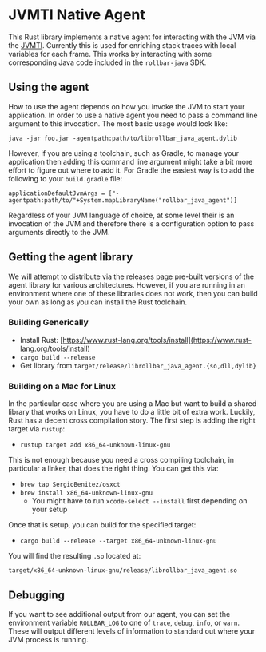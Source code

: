 # JVMTI Native Agent

This Rust library implements a native agent for interacting with the JVM via the
[JVMTI](https://docs.oracle.com/javase/8/docs/platform/jvmti/jvmti.html). Currently this is used for
enriching stack traces with local variables for each frame. This works by interacting with some
corresponding Java code included in the `rollbar-java` SDK.

## Using the agent

How to use the agent depends on how you invoke the JVM to start your application. In order
to use a native agent you need to pass a command line argument to this invocation. The most
basic usage would look like:

```
java -jar foo.jar -agentpath:path/to/librollbar_java_agent.dylib
```

However, if you are using a toolchain, such as Gradle, to manage your application then
adding this command line argument might take a bit more effort to figure out where to add it. For
Gradle the easiest way is to add the following to your `build.gradle` file:

```
applicationDefaultJvmArgs = ["-agentpath:path/to/"+System.mapLibraryName("rollbar_java_agent")]
```

Regardless of your JVM language of choice, at some level their is an invocation of the JVM and
therefore there is a configuration option to pass arguments directly to the JVM.

## Getting the agent library

We will attempt to distribute via the releases page pre-built versions of the agent library for
various architectures. However, if you are running in an environment where one of these libraries
does not work, then you can build your own as long as you can install the Rust toolchain.

### Building Generically

* Install Rust: [https://www.rust-lang.org/tools/install](https://www.rust-lang.org/tools/install)
* `cargo build --release`
* Get library from `target/release/librollbar_java_agent.{so,dll,dylib}`

### Building on a Mac for Linux

In the particular case where you are using a Mac but want to build a shared library that works on
Linux, you have to do a little bit of extra work. Luckily, Rust has a decent cross compilation
story. The first step is adding the right target via `rustup`:

* `rustup target add x86_64-unknown-linux-gnu`

This is not enough because you need a cross compiling toolchain, in particular a linker,
that does the right thing. You can get this via:

* `brew tap SergioBenitez/osxct`
* `brew install x86_64-unknown-linux-gnu`
  - You might have to run `xcode-select --install` first depending on your setup

Once that is setup, you can build for the specified target:

* `cargo build --release --target x86_64-unknown-linux-gnu`

You will find the resulting `.so` located at:

```
target/x86_64-unknown-linux-gnu/release/librollbar_java_agent.so
```

## Debugging

If you want to see additional output from our agent, you can set the environment variable
`ROLLBAR_LOG` to one of `trace`, `debug`, `info`, or `warn`. These will output different levels of
information to standard out where your JVM process is running.
